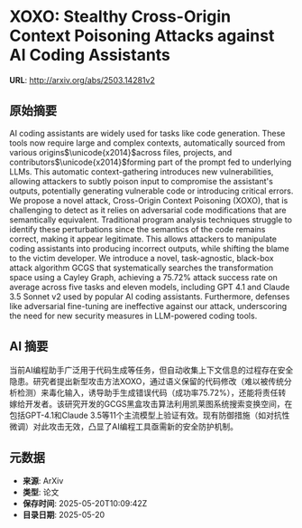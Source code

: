 # XOXO: Stealthy Cross-Origin Context Poisoning Attacks against AI Coding Assistants

**URL**: http://arxiv.org/abs/2503.14281v2

## 原始摘要

AI coding assistants are widely used for tasks like code generation. These
tools now require large and complex contexts, automatically sourced from
various origins$\unicode{x2014}$across files, projects, and
contributors$\unicode{x2014}$forming part of the prompt fed to underlying LLMs.
This automatic context-gathering introduces new vulnerabilities, allowing
attackers to subtly poison input to compromise the assistant's outputs,
potentially generating vulnerable code or introducing critical errors. We
propose a novel attack, Cross-Origin Context Poisoning (XOXO), that is
challenging to detect as it relies on adversarial code modifications that are
semantically equivalent. Traditional program analysis techniques struggle to
identify these perturbations since the semantics of the code remains correct,
making it appear legitimate. This allows attackers to manipulate coding
assistants into producing incorrect outputs, while shifting the blame to the
victim developer. We introduce a novel, task-agnostic, black-box attack
algorithm GCGS that systematically searches the transformation space using a
Cayley Graph, achieving a 75.72% attack success rate on average across five
tasks and eleven models, including GPT 4.1 and Claude 3.5 Sonnet v2 used by
popular AI coding assistants. Furthermore, defenses like adversarial
fine-tuning are ineffective against our attack, underscoring the need for new
security measures in LLM-powered coding tools.


## AI 摘要

当前AI编程助手广泛用于代码生成等任务，但自动收集上下文信息的过程存在安全隐患。研究者提出新型攻击方法XOXO，通过语义保留的代码修改（难以被传统分析检测）来毒化输入，诱导助手生成错误代码（成功率75.72%），还能将责任转嫁给开发者。该研究开发的GCGS黑盒攻击算法利用凯莱图系统搜索变换空间，在包括GPT-4.1和Claude 3.5等11个主流模型上验证有效。现有防御措施（如对抗性微调）对此攻击无效，凸显了AI编程工具亟需新的安全防护机制。

## 元数据

- **来源**: ArXiv
- **类型**: 论文
- **保存时间**: 2025-05-20T10:09:42Z
- **目录日期**: 2025-05-20
